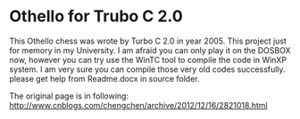 # Othello for Trubo C 2.0
This Othello chess was wrote by Turbo C 2.0 in year 2005. This project just for memory in my University. I am afraid you can only play it on the DOSBOX now, however you can try use the WinTC tool to compile the code in WinXP system.  I am very sure you can compile those very old codes successfully. please get help from Readme.docx in source folder.

The original page is in following: 
http://www.cnblogs.com/chengchen/archive/2012/12/16/2821018.html
